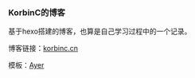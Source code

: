 ### KorbinC的博客

基于hexo搭建的博客，也算是自己学习过程中的一个记录。

博客链接：[korbinc.cn](korbinc.cn)

模板：[Ayer](https://github.com/Shen-Yu/hexo-theme-ayer)

### 